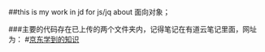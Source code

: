 ##this is my work in jd for js/jq about 面向对象；

###主要的代码存在已上传的两个文件夹内，记得笔记在有道云笔记里面，网址为：
#[京东学到的知识](https://note.youdao.com/web/#/file/recent/note/WEB0bf3992aacf5cb051db6e00e0567b118)
